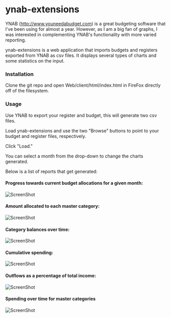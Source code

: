 ynab-extensions
===============

YNAB (<http://www.youneedabudget.com>) is a great budgeting software that I've been using for almost a year. However, as I am a big fan of graphs, I was interested in complementing YNAB's functionality with more varied reporting. 

ynab-extensions is a web application that imports budgets and registers exported from YNAB as csv files. It displays several types of charts and some statistics on the input. 

### Installation

Clone the git repo and open Web/client/html/index.html in FireFox directly off of the filesystem. 

### Usage

Use YNAB to export your register and budget, this will generate two csv files. 

Load ynab-extensions and use the two "Browse" buttons to point to your budget and register files, respectively. 

Click "Load." 

You can select a month from the drop-down to change the charts generated. 

Below is a list of reports that get generated: 

#### Progress towards current budget allocations for a given month: 
![ScreenShot](https://raw.github.com/cefolger/ynab-extensions/master/Web/docs/budgetprogress.jpg)

#### Amount allocated to each master category: 
![ScreenShot](https://raw.github.com/cefolger/ynab-extensions/master/Web/docs/allocations.jpg)

#### Category balances over time:
![ScreenShot](https://raw.github.com/cefolger/ynab-extensions/master/Web/docs/categorybalancesovertime.jpg)

#### Cumulative spending: 
![ScreenShot](https://raw.github.com/cefolger/ynab-extensions/master/Web/docs/cumulativespending.jpg)

#### Outflows as a percentage of total income:
![ScreenShot](https://raw.github.com/cefolger/ynab-extensions/master/Web/docs/outflowstotalincome.jpg)

#### Spending over time for master categories
![ScreenShot](https://raw.github.com/cefolger/ynab-extensions/master/Web/docs/spendingovertime.jpg)

